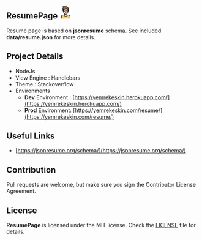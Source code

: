 ## ResumePage <img src="https://raw.githubusercontent.com/yemrekeskin/yemrekeskin-resume/master/public/favicon.png">
   Resume page is based on **jsonresume** schema.
   See included **data/resume.json** for more details.

## Project Details
   - NodeJs
   - View Engine : Handlebars
   - Theme : Stackoverflow
   - Environments
      - **Dev** Environment : [https://yemrekeskin.herokuapp.com/](https://yemrekeskin.herokuapp.com/)
      - **Prod** Environment: [https://yemrekeskin.com/resume/](https://yemrekeskin.com/resume/)

## Useful Links
   - [https://jsonresume.org/schema/](https://jsonresume.org/schema/)

## Contribution
Pull requests are welcome, but make sure you sign the Contributor License Agreement.

## License

**ResumePage** is licensed under the MIT license. Check the [LICENSE](LICENSE) file for details.
